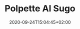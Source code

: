 ---
layout: recipe
date: 2020-09-24T15:04:45+02:00
title: "Polpette Al Sugo"
image: polpette.jpg
category: Second dish
cuisine: Italy
tags:
  - meat
yield: 3 portions
prepTime: 30'
cookTime: 25'

tools:
- "[OPTIONAL] Ice cream scoop"

ingredients:
- 200g ground beef
- 150g ground pork
- 15g butter
- 30g stale bread (or crumbs)
- a bit of milk (to soften the bread)
- 1 egg
- 20g parmesan
- parsley
- salt
- pepper
- 1 onion
- 600g diced tomatoes (I use canned ones)
- oregano
- fresh basil
- freshly ground pepper

directions:
- Add **some milk to the bread** (it should become soft)
- Weigh and **mix beef, pork, butter, egg, parmesan, some parsley leaves, the softened bread and add salt and pepper to taste**
- Dice the **onion** and put it in a pan with high sides with some oil, **stir fry** until transparent
- Add the **diced tomatoes (with their sauce), oregano and salt** to the pan and bring to a simmer on medium heat, in the meantime
- use the ice-cream scoop or your hands to **shape the meatballs**
- You can optionally sear the meatballs in a hot pan before starting the cooking in the sauce for extra flavor and texture.
- Once enough meatballs to fill the pan are shaped put them **in the sauce**, they'll need to cook for **20/25 minutes**. 
- Every now and then **delicately flip the meatballs**
- You can use the same sauce to cook multiple batches, but I usually like to make more sauce as it becomes an amazing pasta condiment
- Serve 3/4 meatballs with their sauce, **add fresh basil and some freshly ground pepper**
---
